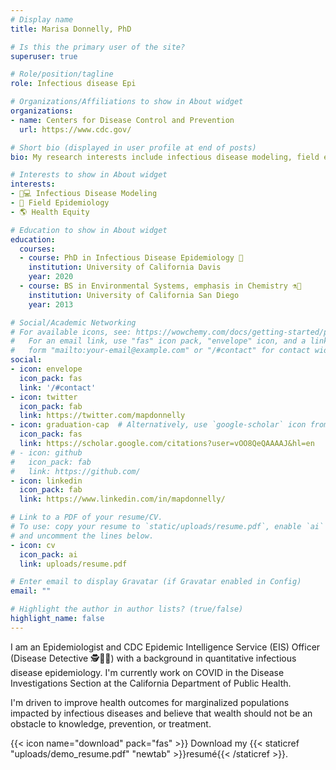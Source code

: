 ```yaml
---
# Display name
title: Marisa Donnelly, PhD

# Is this the primary user of the site?
superuser: true

# Role/position/tagline
role: Infectious disease Epi

# Organizations/Affiliations to show in About widget
organizations:
- name: Centers for Disease Control and Prevention
  url: https://www.cdc.gov/

# Short bio (displayed in user profile at end of posts)
bio: My research interests include infectious disease modeling, field epidemiology, health equity. 

# Interests to show in About widget
interests:
- 👩💻 Infectious Disease Modeling
- 🥾 Field Epidemiology
- 🌎 Health Equity

# Education to show in About widget
education:
  courses:
  - course: PhD in Infectious Disease Epidemiology 🦠
    institution: University of California Davis
    year: 2020
  - course: BS in Environmental Systems, emphasis in Chemistry ⚗️🧪
    institution: University of California San Diego
    year: 2013

# Social/Academic Networking
# For available icons, see: https://wowchemy.com/docs/getting-started/page-builder/#icons
#   For an email link, use "fas" icon pack, "envelope" icon, and a link in the
#   form "mailto:your-email@example.com" or "/#contact" for contact widget.
social:
- icon: envelope
  icon_pack: fas
  link: '/#contact'
- icon: twitter
  icon_pack: fab
  link: https://twitter.com/mapdonnelly
- icon: graduation-cap  # Alternatively, use `google-scholar` icon from `ai` icon pack
  icon_pack: fas
  link: https://scholar.google.com/citations?user=vOO8QeQAAAAJ&hl=en
# - icon: github
#   icon_pack: fab
#   link: https://github.com/
- icon: linkedin
  icon_pack: fab
  link: https://www.linkedin.com/in/mapdonnelly/

# Link to a PDF of your resume/CV.
# To use: copy your resume to `static/uploads/resume.pdf`, enable `ai` icons in `params.toml`, 
# and uncomment the lines below.
- icon: cv
  icon_pack: ai
  link: uploads/resume.pdf

# Enter email to display Gravatar (if Gravatar enabled in Config)
email: ""

# Highlight the author in author lists? (true/false)
highlight_name: false
---
```



I am an Epidemiologist and CDC Epidemic Intelligence Service (EIS) Officer (Disease Detective 🕵🔎️🦠) with a background in quantitative infectious disease epidemiology. I'm currently work on COVID in the Disease Investigations Section at the California Department of Public Health.

I'm driven to improve health outcomes for marginalized populations impacted by infectious diseases and believe that wealth should not be an obstacle to knowledge, prevention, or treatment.

{{< icon name="download" pack="fas" >}} Download my {{< staticref "uploads/demo_resume.pdf" "newtab" >}}resumé{{< /staticref >}}.

